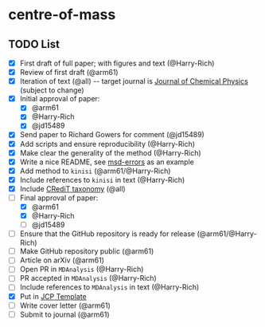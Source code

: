 # centre-of-mass

## TODO List

- [x] First draft of full paper; with figures and text (@Harry-Rich)
- [x] Review of first draft (@arm61)
- [x] Iteration of text (@all) -- target journal is [Journal of Chemical Physics](https://pubs.aip.org/aip/jcp) (subject to change)
- [x] Initial approval of paper:
  - [x] @arm61
  - [x] @Harry-Rich
  - [x] @jd15489
- [x] Send paper to Richard Gowers for comment (@jd15489)
- [x] Add scripts and ensure reproducibility (@Harry-Rich)
- [x] Make clear the generality of the method (@Harry-Rich)
- [x] Write a nice README, see [msd-errors](https://github.com/arm61/msd-errors/tree/main) as an example
- [x] Add method to `kinisi` (@arm61/@Harry-Rich)
- [x] Include references to `kinisi` in text (@Harry-Rich)
- [x] Include [CRediT taxonomy](https://credit.niso.org) (@all)
- [ ] Final approval of paper:
  - [x] @arm61
  - [x] @Harry-Rich
  - [ ] @jd15489
- [ ] Ensure that the GitHub repository is ready for release (@arm61/@Harry-Rich)
- [ ] Make GitHub repository public (@arm61)
- [ ] Article on arXiv (@arm61)
- [ ] Open PR in `MDAnalysis` (@Harry-Rich)
- [ ] PR accepted in `MDAnalysis` (@Harry-Rich)
- [ ] Include references to `MDAnalysis` in text (@Harry-Rich)
- [x] Put in [JCP Template](https://www.overleaf.com/latex/templates/template-for-submission-to-aip-journals/wdmsvzfjgvyj)
- [ ] Write cover letter (@arm61)
- [ ] Submit to journal (@arm61)
